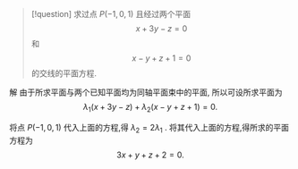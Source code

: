 > [!question] 
> 求过点 $P\left( {-1,0,1}\right)$ 且经过两个平面
> $$
> x + {3y} - z = 0
> $$
> 和
> $$
> x - y + z + 1 = 0
> $$
> 的交线的平面方程.

解 
由于所求平面与两个已知平面均为同轴平面束中的平面, 所以可设所求平面为
$$
{\lambda }_{1}\left( {x + {3y} - z}\right) + {\lambda }_{2}\left( {x - y + z + 1}\right) = 0.
$$

将点 $P\left( {-1,0,1}\right)$ 代入上面的方程,得 ${\lambda }_{2} = 2{\lambda }_{1}$ . 将其代入上面的方程,得所求的平面方程为
$$
{3x} + y + z + 2 = 0.
$$